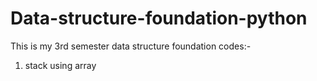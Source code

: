 # Data-structure-foundation-python
This is my 3rd semester data structure foundation codes:-

1. stack using array 
